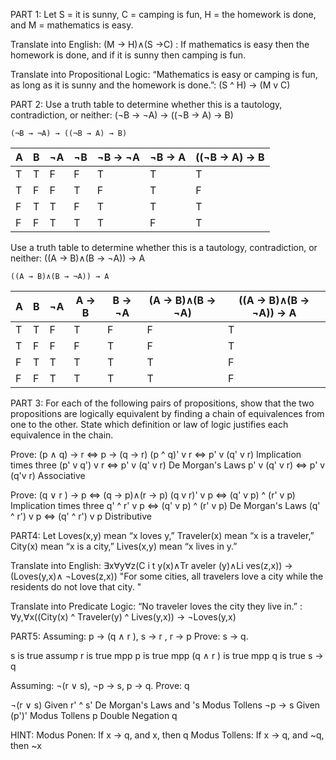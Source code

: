 PART 1:
Let S = it is sunny, C = camping is fun, H = the homework is
done, and M = mathematics is easy.

  Translate into English: (M → H)∧(S →C) : 
      If mathematics is easy then the homework is done, and if it is sunny then camping is fun.
  
  Translate into Propositional Logic: “Mathematics is easy or camping is fun, as long as it is sunny and the homework is done.”: 
      (S ^ H) -> (M v C)
     
PART 2:
Use a truth table to determine whether this is a tautology, contradiction, or neither: (¬B → ¬A) → ((¬B → A) → B)
```
(¬B → ¬A) → ((¬B → A) → B)
```
  | A | B | ¬A | ¬B | ¬B -> ¬A | ¬B -> A | ((¬B -> A) -> B
  |---|---|--- |--- | -------- | ------- | ---------------
  | T | T | F  | F  | T        |  T      |  T
  | T | F | F  | T  | F        |  T      |  F
  | F | T | T  | F  | T        |  T      |  T
  | F | F | T  | T  | T        |  F      |  T
  
  
 Use a truth table to determine whether this is a tautology, contradiction, or neither: ((A → B)∧(B → ¬A)) → A
 ```
((A → B)∧(B → ¬A)) → A
```
   | A | B | ¬A | A → B | B → ¬A | (A → B)∧(B → ¬A) | ((A → B)∧(B → ¬A)) → A
   |---|---|----|-------|--------|------------------|------------------------
   | T | T | F  | T     | F      |  F               |  T
   | T | F | F  | F     | T      |  F               |  T
   | F | T | T  | T     | T      |  T               |  F
   | F | F | T  | T     | T      |  T               |  F
   
PART 3:
For each of the following pairs of propositions, show that the
two propositions are logically equivalent by finding a chain of equivalences from one
to the other. State which definition or law of logic justifies each equivalence in the
chain.

Prove:  (p ∧ q) → r    <=>   p → (q → r)
        (p ^ q)' v r   <=>   p' v (q' v r)     Implication times three
        (p' v q') v r  <=>   p' v (q' v r)     De Morgan's Laws
        p' v (q' v r)  <=>   p' v (q'v r)      Associative
        
Prove: (q ∨ r ) → p    <=>   (q → p)∧(r → p)
       (q v r)' v p    <=>   (q' v p) ^ (r' v p)    Implication times three
        q' ^ r' v p    <=>   (q' v p) ^ (r' v p)    De Morgan's Laws
       (q' ^ r') v p   <=>   (q' ^ r') v p          Distributive
       
PART4: 
Let Loves(x,y) mean “x loves y,” Traveler(x) mean “x is a traveler,”
City(x) mean “x is a city,” Lives(x,y) mean “x lives in y.”

Translate into English: ∃x∀y∀z(C i t y(x)∧Tr aveler (y)∧Li ves(z,x)) → (Loves(y,x)∧ ¬Loves(z,x))
    "For some cities, all travelers love a city while the residents do not love that city. "
 
Translate into Predicate Logic: “No traveler loves the city they live in.” :
    ∀y,∀x((City(x) ^ Traveler(y) ^ Lives(y,x)) -> ¬Loves(y,x)
    
 
 
PART5: 
Assuming: p → (q ∧ r ), s → r , r → p
Prove: s → q.

s is true         assump
r is true         mpp
p is true         mpp
(q ∧ r ) is true  mpp
q is true
s -> q


Assuming: ¬(r ∨ s), ¬p → s, p → q. 
Prove: q

¬(r ∨ s)     Given
r' ^ s'      De Morgan's Laws
and 's       Modus Tollens
¬p → s       Given
(p')'        Modus Tollens
p            Double Negation
q


HINT:
Modus Ponen: If x -> q, and x, then q
Modus Tollens: If x -> q, and ~q, then ~x





